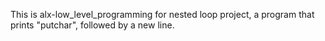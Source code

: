 This is alx-low_level_programming for nested loop project,
 a program that prints "putchar", followed by a new line.
